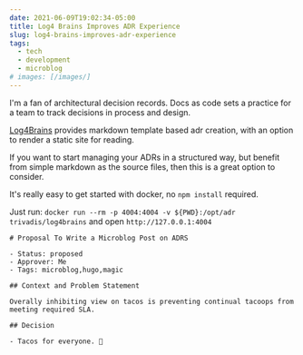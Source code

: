 ```yaml
---
date: 2021-06-09T19:02:34-05:00
title: Log4 Brains Improves ADR Experience
slug: log4-brains-improves-adr-experience
tags:
  - tech
  - development
  - microblog
# images: [/images/]
---
```


I'm a fan of architectural decision records.
Docs as code sets a practice for a team to track decisions in process and design.

[Log4Brains](https://github.com/thomvaill/log4brains) provides markdown template based adr creation, with an option to render a static site for reading.

If you want to start managing your ADRs in a structured way, but benefit from simple markdown as the source files, then this is a great option to consider.

It's really easy to get started with docker, no `npm install` required.

Just run: `docker run --rm -p 4004:4004 -v ${PWD}:/opt/adr trivadis/log4brains` and open `http://127.0.0.1:4004`

```text
# Proposal To Write a Microblog Post on ADRS

- Status: proposed
- Approver: Me
- Tags: microblog,hugo,magic

## Context and Problem Statement

Overally inhibiting view on tacos is preventing continual tacoops from meeting required SLA.

## Decision

- Tacos for everyone. 🌮
```
